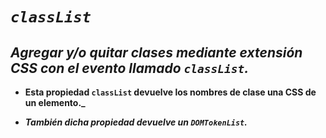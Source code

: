 # **_```classList```_**

## **_Agregar y/o quitar clases mediante extensión CSS con el evento llamado ```classList```._**

- **Esta propiedad ```classList``` devuelve los nombres de clase una CSS de un elemento._**

- **_También dicha propiedad devuelve un  ```DOMTokenList```._**
